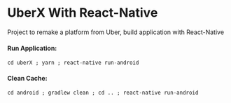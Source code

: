 # UberX With React-Native
Project to remake a platform from Uber, build application with React-Native

#### Run Application:
```
cd uberX ; yarn ; react-native run-android
```

#### Clean Cache:
```
cd android ; gradlew clean ; cd .. ; react-native run-android
```
